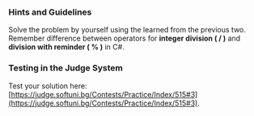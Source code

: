 ### Hints and Guidelines

Solve the problem by yourself using the learned from the previous two. Remember difference between operators for **integer division ( __/__ )** and **division with reminder ( __%__ )** in C#.


### Testing in the Judge System

Test your solution here: [https://judge.softuni.bg/Contests/Practice/Index/515#3](https://judge.softuni.bg/Contests/Practice/Index/515#3).
